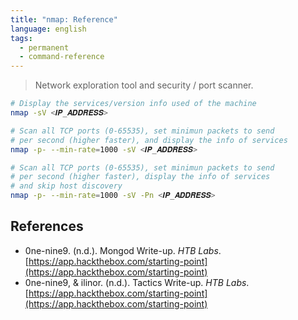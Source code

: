 ```yaml
---
title: "nmap: Reference"
language: english
tags:
  - permanent
  - command-reference
---
```



> Network exploration tool and security / port scanner.

```bash
# Display the services/version info used of the machine
nmap -sV <𝑰𝑷_𝑨𝑫𝑫𝑹𝑬𝑺𝑺>

# Scan all TCP ports (0-65535), set minimun packets to send
# per second (higher faster), and display the info of services
nmap -p- --min-rate=1000 -sV <𝑰𝑷_𝑨𝑫𝑫𝑹𝑬𝑺𝑺>

# Scan all TCP ports (0-65535), set minimun packets to send
# per second (higher faster), display the info of services
# and skip host discovery
nmap -p- --min-rate=1000 -sV -Pn <𝑰𝑷_𝑨𝑫𝑫𝑹𝑬𝑺𝑺>
```

## References

- 0ne-nine9. (n.d.). <span class="reference-title">Mongod Write-up</span>. _HTB Labs_. [https://app.hackthebox.com/starting-point](https://app.hackthebox.com/starting-point)
- 0ne-nine9, & ilinor. (n.d.). <span class="reference-title">Tactics Write-up</span>. _HTB Labs_. [https://app.hackthebox.com/starting-point](https://app.hackthebox.com/starting-point)
